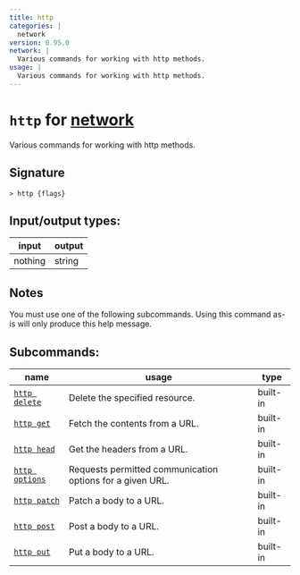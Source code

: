 ```yaml
---
title: http
categories: |
  network
version: 0.95.0
network: |
  Various commands for working with http methods.
usage: |
  Various commands for working with http methods.
---
```

<!-- This file is automatically generated. Please edit the command in https://github.com/nushell/nushell instead. -->

# `http` for [network](/commands/categories/network.md)

<div class='command-title'>Various commands for working with http methods.</div>

## Signature

```> http {flags} ```


## Input/output types:

| input   | output |
| ------- | ------ |
| nothing | string |

## Notes
You must use one of the following subcommands. Using this command as-is will only produce this help message.

## Subcommands:

| name                                             | usage                                                     | type     |
| ------------------------------------------------ | --------------------------------------------------------- | -------- |
| [`http delete`](/commands/docs/http_delete.md)   | Delete the specified resource.                            | built-in |
| [`http get`](/commands/docs/http_get.md)         | Fetch the contents from a URL.                            | built-in |
| [`http head`](/commands/docs/http_head.md)       | Get the headers from a URL.                               | built-in |
| [`http options`](/commands/docs/http_options.md) | Requests permitted communication options for a given URL. | built-in |
| [`http patch`](/commands/docs/http_patch.md)     | Patch a body to a URL.                                    | built-in |
| [`http post`](/commands/docs/http_post.md)       | Post a body to a URL.                                     | built-in |
| [`http put`](/commands/docs/http_put.md)         | Put a body to a URL.                                      | built-in |